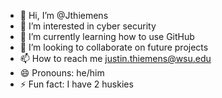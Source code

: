 - 👋 Hi, I’m @Jthiemens
- 👀 I’m interested in cyber security
- 🌱 I’m currently learning how to use GitHub
- 💞️ I’m looking to collaborate on future projects
- 📫 How to reach me justin.thiemens@wsu.edu
- 😄 Pronouns: he/him
- ⚡ Fun fact: I have 2 huskies

<!---
Jthiemens/Jthiemens is a ✨ special ✨ repository because its `README.md` (this file) appears on your GitHub profile.
You can click the Preview link to take a look at your changes.
--->
